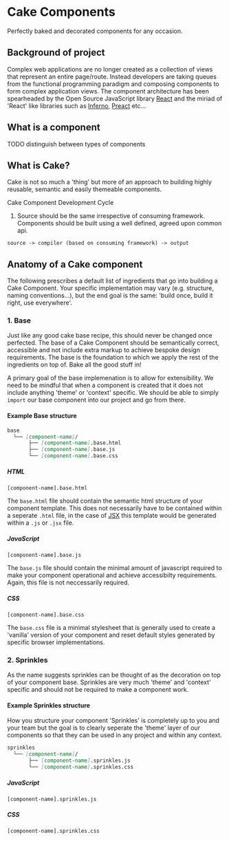 # Cake Components
Perfectly baked and decorated components for any occasion.

## Background of project
Complex web applications are no longer created as a collection of views that represent an entire page/route. Instead developers are taking queues from the functional programming paradigm and composing components to form complex application views. The component architecture has been spearheaded by the Open Source JavaScript library [React](https://facebook.github.io/react/) and the miriad of 'React' like libraries such as [Inferno](https://github.com/infernojs/inferno), [Preact](https://github.com/developit/preact) etc... 

## What is a component
TODO distinguish between types of components

## What is Cake?
Cake is not so much a 'thing' but more of an approach to building highly reusable, semantic and easily themeable components.

Cake Component Development Cycle

1. Source should be the same irrespective of consuming framework. Components should be built using a well defined, agreed upon common api.

```
source -> compiler (based on consuming framework) -> output
```

## Anatomy of a Cake component
The following prescribes a default list of ingredients that go into building a Cake Component. Your specific implementation may vary (e.g. structure, naming conventions...), but the end goal is the same: 'build once, build it right, use everywhere'.

### 1. Base
Just like any good cake base recipe, this should never be changed once perfected. The base of a Cake Component should be semantically correct, accessible and not include extra markup to achieve bespoke design requirements. The base is the foundation to which we apply the rest of the ingredients on top of. Bake all the good stuff in!

A primary goal of the base implemenation is to allow for extensibility. We need to be mindful that when a component is created that it does not include anything 'theme' or 'context' specific. We should be able to simply `import` our base component into our project and go from there.

#### Example Base structure

```markdown
base
  └── [component-name]/
       ├── [component-name].base.html
       ├── [component-name].base.js
       └── [component-name].base.css
```

##### HTML
```
[component-name].base.html
```
The `base.html` file should contain the semantic html structure of your component template. This does not necessarily have to be contained within a seperate `.html` file, in the case of [JSX](https://facebook.github.io/react/docs/jsx-in-depth.html) this template would be generated within a `.js` or `.jsx` file.

##### JavaScript
```
[component-name].base.js
```
The `base.js` file should contain the minimal amount of javascript required to make your component operational and achieve accessibilty requirements. Again, this file is not neccessarily required.

##### CSS
```
[component-name].base.css
```
The `base.css` file is a minimal stylesheet that is generally used to create a 'vanilla' version of your component and reset default styles generated by specific browser implementations.

### 2. Sprinkles
As the name suggests sprinkles can be thought of as the decoration on top of your component base. Sprinkles are very much 'theme' and 'context' specific and should not be required to make a component work.

#### Example Sprinkles structure
How you structure your component 'Sprinkles' is completely up to you and your team but the goal is to clearly seperate the 'theme' layer of our components so that they can be used in any project and within any context.

```markdown
sprinkles
  └── [component-name]/
       ├── [component-name].sprinkles.js
       └── [component-name].sprinkles.css
```

##### JavaScript
```
[component-name].sprinkles.js
```

##### CSS
```
[component-name].sprinkles.css
```
